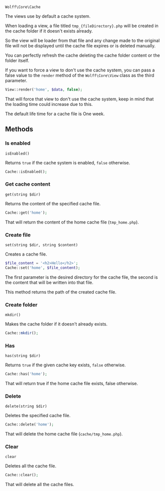 `Wolff\Core\Cache`

The views use by default a cache system.

When loading a view, a file titled `tmp_{fileDirectory}.php` will be created in the cache folder if it doesn't exists already.

So the view will be loader from that file and any change made to the original file will not be displayed until the cache file expires or is deleted manually.

You can perfectly refresh the cache deleting the cache folder content or the folder itself.

If you want to force a view to don't use the cache system, you can pass a false value to the `render` method of the `Wolff\Core\View` class as the third parameter.

```php
View::render('home', $data, false);
```

That will force that view to don't use the cache system, keep in mind that the loading time could increase due to this.

The default life time for a cache file is One week.

## Methods

### Is enabled

`isEnabled()`

Returns `true` if the cache system is enabled, `false` otherwise.

```php
Cache::isEnabled();
```

### Get cache content

`get(string $dir)`

Returns the content of the specified cache file.

```php
Cache::get('home');
```

That will return the content of the home cache file (`tmp_home.php`).

### Create file

`set(string $dir, string $content)`

Creates a cache file.

```php
$file_content = '<h2>Hello</h2>';
Cache::set('home', $file_content);
```

The first parameter is the desired directory for the cache file, the second is the content that will be written into that file.

This method returns the path of the created cache file.

### Create folder

`mkdir()`

Makes the cache folder if it doesn't already exists.

```php
Cache::mkdir();
```

### Has

`has(string $dir)`

Returns `true` if the given cache key exists, `false` otherwise.

```php
Cache::has('home');
```

That will return true if the home cache file exists, false otherwise.

### Delete

`delete(string $dir)`

Deletes the specified cache file.

```php
Cache::delete('home');
```

That will delete the home cache file (`cache/tmp_home.php`).

### Clear

`clear`

Deletes all the cache file.

```php
Cache::clear();
```

That will delete all the cache files.

